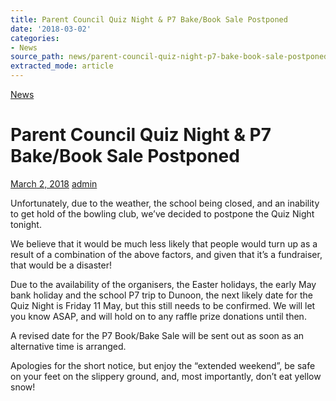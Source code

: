 ```yaml
---
title: Parent Council Quiz Night & P7 Bake/Book Sale Postponed
date: '2018-03-02'
categories:
- News
source_path: news/parent-council-quiz-night-p7-bake-book-sale-postponed/index.html
extracted_mode: article
---
```

[News](category/news/)

# Parent Council Quiz Night & P7 Bake/Book Sale Postponed

[March 2, 2018](news/parent-council-quiz-night-p7-bake-book-sale-postponed/) [admin](author/admin/)

Unfortunately, due to the weather, the school being closed, and an inability to get hold of the bowling club, we’ve decided to postpone the Quiz Night tonight.

We believe that it would be much less likely that people would turn up as a result of a combination of the above factors, and given that it’s a fundraiser, that would be a disaster!

Due to the availability of the organisers, the Easter holidays, the early May bank holiday and the school P7 trip to Dunoon, the next likely date for the Quiz Night is Friday 11 May, but this still needs to be confirmed. We will let you know ASAP, and will hold on to any raffle prize donations until then.

A revised date for the P7 Book/Bake Sale will be sent out as soon as an alternative time is arranged.

Apologies for the short notice, but enjoy the “extended weekend”, be safe on your feet on the slippery ground, and, most importantly, don’t eat yellow snow!
